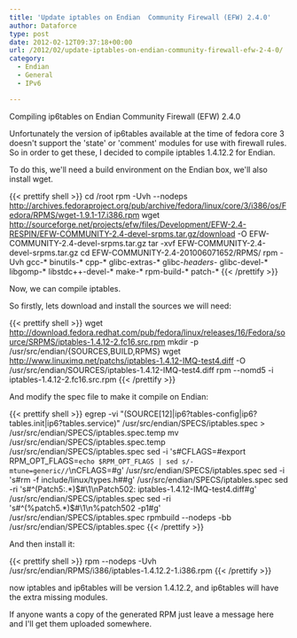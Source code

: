 ```yaml
---
title: 'Update iptables on Endian  Community Firewall (EFW) 2.4.0'
author: Dataforce
type: post
date: 2012-02-12T09:37:18+00:00
url: /2012/02/update-iptables-on-endian-community-firewall-efw-2-4-0/
category:
  - Endian
  - General
  - IPv6

---
```

Compiling ip6tables on Endian Community Firewall (EFW) 2.4.0

Unfortunately the version of ip6tables available at the time of fedora core 3 doesn't support the 'state' or 'comment' modules for use with firewall rules. So in order to get these, I decided to compile iptables 1.4.12.2 for Endian.

To do this, we'll need a build environment on the Endian box, we'll also install wget.

{{< prettify shell >}}
cd /root
rpm -Uvh --nodeps http://archives.fedoraproject.org/pub/archive/fedora/linux/core/3/i386/os/Fedora/RPMS/wget-1.9.1-17.i386.rpm
wget http://sourceforge.net/projects/efw/files/Development/EFW-2.4-RESPIN/EFW-COMMUNITY-2.4-devel-srpms.tar.gz/download -O EFW-COMMUNITY-2.4-devel-srpms.tar.gz
tar -xvf EFW-COMMUNITY-2.4-devel-srpms.tar.gz
cd EFW-COMMUNITY-2.4-201006071652/RPMS/
rpm -Uvh gcc-* binutils-* cpp-* glibc-extras-* glibc-*headers-* glibc-devel-* libgomp-* libstdc++-devel-* make-* rpm-build-* patch-*
{{< /prettify >}}

Now, we can compile iptables.

<!-- Old Method:

mkdir -p /usr/src/endian/{SOURCES,BUILD,RPMS}
cd /usr/src/endian/
rpm -Uvh /root/EFW-COMMUNITY-2.4-201006071652/RPMS/kernel-smp-devel-2.6.9-55.0.6.EL.endian22.i386.rpm
rpm -i /root/EFW-COMMUNITY-2.4-201006071652/SRPMS/iptables-1.4.0-1.endian16.src.rpm

wget http://netfilter.org/projects/iptables/files/iptables-1.4.12.2.tar.bz2 -O /usr/src/endian/SOURCES/iptables-1.4.12.2.tar.bz2
wget http://www.linuximq.net/patchs/iptables-1.4.12-IMQ-test4.diff -O /usr/src/endian/SOURCES/iptables-1.4.12-IMQ-test4.diff
sed -i 's/%define build_devel 1/%define build_devel 0/g' /usr/src/endian/SPECS/iptables.spec
sed -i 's/kernel-devel/kernel-smp-devel/g' /usr/src/endian/SPECS/iptables.spec
sed -i 's/Version: 1.4.0/Version: 1.4.12.2/g' /usr/src/endian/SPECS/iptables.spec
sed -ri 's/^(.*patch[0146].*)$/#\1/ig' /usr/src/endian/SPECS/iptables.spec
sed -ri 's/^(.*patch[5][^0-9].*)$/#\1/ig' /usr/src/endian/SPECS/iptables.spec
sed -ri 's/^(.*patch50[01].*)$/#\1/ig' /usr/src/endian/SPECS/iptables.spec
sed -i 's/iptables-1.4.0-imq.diff/iptables-1.4.12-IMQ-test4.diff/g' /usr/src/endian/SPECS/iptables.spec
sed -i 's#%build#%build\n./configure --enable-devel --libdir=/%{_lib} --prefix=%{_prefix} --sbindir=/sbin --bindir=/sbin --mandir=%{_mandir}#g' /usr/src/endian/SPECS/iptables.spec
sed -i 's#iptables-\*.8#iptables/iptables-\*.8#g' /usr/src/endian/SPECS/iptables.spec
sed -i 's#%{_lib}/iptables#%{_lib}/xtables#g' /usr/src/endian/SPECS/iptables.spec
sed -ri 's#^(make install .*)$#\1\nrm -Rf %{buildroot}/lib/pkgconfig/#' /usr/src/endian/SPECS/iptables.spec
sed -ri 's#^(%files)$#\1\n/%{_lib}/libip4tc.*\n/%{_lib}/libiptc.*\n/%{_lib}/libxtables.*\n/sbin/xtables-multi\n%{_includedir}/libiptc/ipt_kernel_headers.h\n%{_includedir}/libiptc/libiptc.h\n%{_includedir}/libiptc/libxtc.h\n%{_includedir}/xtables.h\n%{_mandir}/man8/iptables*\n%{_mandir}/man1/iptables*#g' /usr/src/endian/SPECS/iptables.spec
sed -ri 's#^(%files ipv6)$#\1\n/%{_lib}/libip6tc.*\n%{_includedir}/libiptc/libip6tc.h#g' /usr/src/endian/SPECS/iptables.spec
rpmbuild -bb /usr/src/endian/SPECS/iptables.spec

rpm -Uvh /usr/src/endian/RPMS/i386/iptables-1.4.12.2-1.endian16.i386.rpm  /usr/src/endian/RPMS/i386/iptables-ipv6-1.4.12.2-1.endian16.i386.rpm
-->


So firstly, lets download and install the sources we will need:

{{< prettify shell >}}
wget http://download.fedora.redhat.com/pub/fedora/linux/releases/16/Fedora/source/SRPMS/iptables-1.4.12-2.fc16.src.rpm
mkdir -p /usr/src/endian/{SOURCES,BUILD,RPMS}
wget http://www.linuximq.net/patchs/iptables-1.4.12-IMQ-test4.diff -O /usr/src/endian/SOURCES/iptables-1.4.12-IMQ-test4.diff
rpm --nomd5 -i iptables-1.4.12-2.fc16.src.rpm
{{< /prettify >}}

And modify the spec file to make it compile on Endian:

{{< prettify shell >}}
egrep -vi "(SOURCE[12]|ip6?tables-config|ip6?tables.init|ip6?tables.service)" /usr/src/endian/SPECS/iptables.spec > /usr/src/endian/SPECS/iptables.spec.temp
mv /usr/src/endian/SPECS/iptables.spec.temp /usr/src/endian/SPECS/iptables.spec
sed -i 's#CFLAGS=#export RPM_OPT_FLAGS=`echo $RPM_OPT_FLAGS | sed s/-mtune=generic//`\nCFLAGS=#g' /usr/src/endian/SPECS/iptables.spec
sed -i 's#rm -f include/linux/types.h##g' /usr/src/endian/SPECS/iptables.spec
sed -ri 's#^(Patch5:.*)$#\1\nPatch502: iptables-1.4.12-IMQ-test4.diff#g' /usr/src/endian/SPECS/iptables.spec
sed -ri 's#^(%patch5.*)$#\1\n%patch502 -p1#g' /usr/src/endian/SPECS/iptables.spec
rpmbuild --nodeps -bb /usr/src/endian/SPECS/iptables.spec
{{< /prettify >}}

And then install it:

{{< prettify shell >}}
rpm --nodeps -Uvh /usr/src/endian/RPMS/i386/iptables-1.4.12.2-1.i386.rpm
{{< /prettify >}}

now iptables and ip6tables will be version 1.4.12.2, and ip6tables will have the extra missing modules.

If anyone wants a copy of the generated RPM just leave a message here and I'll get them uploaded somewhere.
